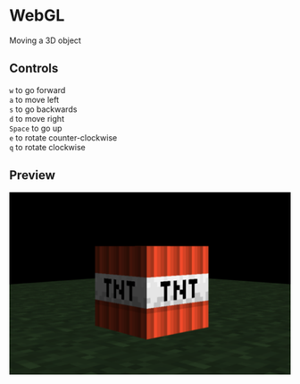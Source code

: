 # WebGL
Moving a 3D object

## Controls

`w` to go forward<br/>
`a` to move left<br/>
`s` to go backwards<br/>
`d` to move right<br/>
`Space` to go up<br/>
`e` to rotate counter-clockwise<br/>
`q` to rotate clockwise<br/>

## Preview
![alt text](https://github.com/Dwape/webgl/blob/master/tnt_preview.png)
